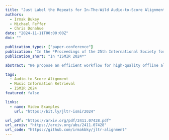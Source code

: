```yaml
---
title: "Just Label the Repeats for In-The-Wild Audio-to-Score Alignment"
authors:
  - Irmak Bukey
  - Michael Feffer
  - Chris Donahue
date: "2024-11-11T00:00:00Z"
doi: ""

publication_types: ["paper-conference"]
publication: "In the *Proceedings of the 25th International Society for Music Information Retrieval Conference*"
publication_short: "In *ISMIR 2024*"

abstract: "We propose an efficient workflow for high-quality offline alignment of in-the-wild performance audio and corresponding sheet music scans (images). Recent work on audio-to-score alignment extends dynamic time warping (DTW) to be theoretically able to handle jumps in sheet music induced by repeat signs—this method requires no human annotations, but we show that it often yields low-quality alignments. As an alternative, we propose a workflow and interface that allows users to quickly annotate jumps (by clicking on repeat signs), requiring a small amount of human supervision but yielding much higher quality alignments on average. Additionally, we refine audio and score feature representations to improve alignment quality by: (1) integrating measure detection into the score feature representation, and (2) using raw onset prediction probabilities from a music transcription model instead of piano roll. We propose an evaluation protocol for audio-to-score alignment that computes the distance between the estimated and ground truth alignment in units of measures. Under this evaluation, we find that our proposed jump annotation workflow and improved feature representations together improve alignment accuracy by 150% relative to prior work (33% to 82%)."

tags:
  - Audio-to-Score Alignment
  - Music Information Retrieval
  - ISMIR 2024
featured: false

links:
  - name: Video Examples
    url: "https://bit.ly/jltr-ismir2024"

url_pdf: "https://arxiv.org/pdf/2411.07428.pdf"
url_arxiv: "https://arxiv.org/abs/2411.07428"
url_code: "https://github.com/irmakbky/jltr-alignment"
---
```

